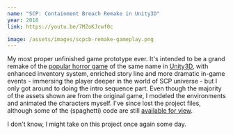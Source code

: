 ```yaml
---
name: "SCP: Containment Breach Remake in Unity3D"
year: 2018
link: https://youtu.be/7MZoKJcwf0c

image: /assets/images/scpcb-remake-gameplay.png
---
```


My most proper unfinished game prototype ever. It's intended to be a grand remake of the [popular horror game](https://www.scpcbgame.com) of the same name in [Unity3D](https://unity.com), with enhanced inventory system, enriched story line and more dramatic in-game events - immersing the player deeper in the world of SCP universe - but I only got around to doing the intro sequence part. Even though the majority of the assets shown are from the original game, I modeled the environments and animated the characters myself. I've since lost the project files, although some of the (spaghetti) code are still [available for view](https://github.com/athariqk/SCPCB-Remake-Scripts).

I don't know, I might take on this project once again some day.
